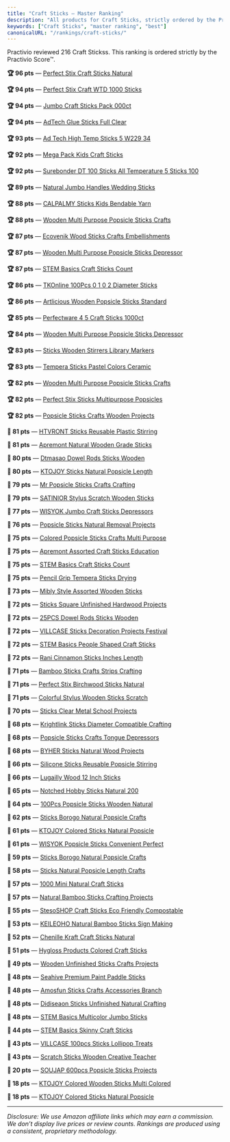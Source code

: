 ```yaml
---
title: "Craft Sticks — Master Ranking"
description: "All products for Craft Sticks, strictly ordered by the Practivio Score™."
keywords: ["Craft Sticks", "master ranking", "best"]
canonicalURL: "/rankings/craft-sticks/"
---
```


Practivio reviewed 216 Craft Stickss. This ranking is ordered strictly by the Practivio Score™.

**🏆 96 pts** — [Perfect Stix Craft Sticks Natural](/products/perfect-stix-craft-sticks-natural-B081R25K4S/)

**🏆 94 pts** — [Perfect Stix Craft WTD 1000 Sticks](/products/perfect-stix-craft-wtd-1000-sticks-B01N7U996L/)

**🏆 94 pts** — [Jumbo Craft Sticks Pack 000ct](/products/jumbo-craft-sticks-pack-000ct-B083TT4XVN/)

**🏆 94 pts** — [AdTech Glue Sticks Full Clear](/products/adtech-glue-sticks-full-clear-B000PCY91O/)

**🏆 93 pts** — [Ad Tech High Temp Sticks 5 W229 34](/products/ad-tech-high-temp-sticks-5-w229-34-B00DOAVCN2/)

**🏆 92 pts** — [Mega Pack Kids Craft Sticks](/products/mega-pack-kids-craft-sticks-B07SJQ6LQY/)

**🏆 92 pts** — [Surebonder DT 100 Sticks All Temperature 5 Sticks 100](/products/surebonder-dt-100-sticks-all-temperature-5-sticks-100-B003JZII34/)

**🏆 89 pts** — [Natural Jumbo Handles Wedding Sticks](/products/natural-jumbo-handles-wedding-sticks-B00EOUVCZY/)

**🏆 88 pts** — [CALPALMY Sticks Kids Bendable Yarn](/products/calpalmy-sticks-kids-bendable-yarn-B086GPCWQN/)

**🏆 88 pts** — [Wooden Multi Purpose Popsicle Sticks Crafts](/products/wooden-multi-purpose-popsicle-sticks-crafts-B0931TYTN4/)

**🏆 87 pts** — [Ecovenik Wood Sticks Crafts Embellishments](/products/ecovenik-wood-sticks-crafts-embellishments-B08S96WVQG/)

**🏆 87 pts** — [Wooden Multi Purpose Popsicle Sticks Depressor](/products/wooden-multi-purpose-popsicle-sticks-depressor-B0931QJMCH/)

**🏆 87 pts** — [STEM Basics Craft Sticks Count](/products/stem-basics-craft-sticks-count-B07P7JFJS9/)

**🏆 86 pts** — [TKOnline 100Pcs 0 1 0 2 Diameter Sticks](/products/tkonline-100pcs-0-1-0-2-diameter-sticks-B078Y1GJL8/)

**🏆 86 pts** — [Artlicious Wooden Popsicle Sticks Standard](/products/artlicious-wooden-popsicle-sticks-standard-B07KCTZQDS/)

**🏆 85 pts** — [Perfectware 4 5 Craft Sticks 1000ct](/products/perfectware-4-5-craft-sticks-1000ct-B07N8Q51D3/)

**🏆 84 pts** — [Wooden Multi Purpose Popsicle Sticks Depressor](/products/wooden-multi-purpose-popsicle-sticks-depressor-B0931XXG2J/)

**🏆 83 pts** — [Sticks Wooden Stirrers Library Markers](/products/sticks-wooden-stirrers-library-markers-B0BW885H6X/)

**🏆 83 pts** — [Tempera Sticks Pastel Colors Ceramic](/products/tempera-sticks-pastel-colors-ceramic-B0C77XD7BS/)

**🏆 82 pts** — [Wooden Multi Purpose Popsicle Sticks Crafts](/products/wooden-multi-purpose-popsicle-sticks-crafts-B09325532F/)

**🏆 82 pts** — [Perfect Stix Sticks Multipurpose Popsicles](/products/perfect-stix-sticks-multipurpose-popsicles-B0B9RRJ2BG/)

**🏆 82 pts** — [Popsicle Sticks Crafts Wooden Projects](/products/popsicle-sticks-crafts-wooden-projects-B0BWY31T8P/)

**🛒 81 pts** — [HTVRONT Sticks Reusable Plastic Stirring](/products/htvront-sticks-reusable-plastic-stirring-B096YCNCNK/)

**🛒 81 pts** — [Apremont Natural Wooden Grade Sticks](/products/apremont-natural-wooden-grade-sticks-B08LNNLNGQ/)

**🛒 80 pts** — [Dtmasao Dowel Rods Sticks Wooden](/products/dtmasao-dowel-rods-sticks-wooden-B0BXT2HDZJ/)

**🛒 80 pts** — [KTOJOY Sticks Natural Popsicle Length](/products/ktojoy-sticks-natural-popsicle-length-B0C4GKC3CR/)

**🛒 79 pts** — [Mr Popsicle Sticks Crafts Crafting](/products/mr-popsicle-sticks-crafts-crafting-B08BBYHZ82/)

**🛒 79 pts** — [SATINIOR Stylus Scratch Wooden Sticks](/products/satinior-stylus-scratch-wooden-sticks-B07HT8QWVC/)

**🛒 77 pts** — [WISYOK Jumbo Craft Sticks Depressors](/products/wisyok-jumbo-craft-sticks-depressors-B0C9Q83921/)

**🛒 76 pts** — [Popsicle Sticks Natural Removal Projects](/products/popsicle-sticks-natural-removal-projects-B0F48MK345/)

**🛒 75 pts** — [Colored Popsicle Sticks Crafts Multi Purpose](/products/colored-popsicle-sticks-crafts-multi-purpose-B09SGQYFGB/)

**🛒 75 pts** — [Apremont Assorted Craft Sticks Education](/products/apremont-assorted-craft-sticks-education-B0CC5848L3/)

**🛒 75 pts** — [STEM Basics Craft Sticks Count](/products/stem-basics-craft-sticks-count-B07P5J5QJV/)

**🛒 75 pts** — [Pencil Grip Tempera Sticks Drying](/products/pencil-grip-tempera-sticks-drying-B0CC64B9L9/)

**🛒 73 pts** — [Mibly Style Assorted Wooden Sticks](/products/mibly-style-assorted-wooden-sticks-B091FLVBBQ/)

**🛒 72 pts** — [Sticks Square Unfinished Hardwood Projects](/products/sticks-square-unfinished-hardwood-projects-B0CYGS1JRG/)

**🛒 72 pts** — [25PCS Dowel Rods Sticks Wooden](/products/25pcs-dowel-rods-sticks-wooden-B0BVXT5R9N/)

**🛒 72 pts** — [VILLCASE Sticks Decoration Projects Festival](/products/villcase-sticks-decoration-projects-festival-B0CYB7N1GG/)

**🛒 72 pts** — [STEM Basics People Shaped Craft Sticks](/products/stem-basics-people-shaped-craft-sticks-B09KXCB686/)

**🛒 72 pts** — [Rani Cinnamon Sticks Inches Length](/products/rani-cinnamon-sticks-inches-length-B0772YD4MV/)

**🛒 71 pts** — [Bamboo Sticks Crafts Strips Crafting](/products/bamboo-sticks-crafts-strips-crafting-B09MK847FS/)

**🛒 71 pts** — [Perfect Stix Birchwood Sticks Natural](/products/perfect-stix-birchwood-sticks-natural-B0F49323KP/)

**🛒 71 pts** — [Colorful Stylus Wooden Sticks Scratch](/products/colorful-stylus-wooden-sticks-scratch-B09KNKJNML/)

**🛒 70 pts** — [Sticks Clear Metal School Projects](/products/sticks-clear-metal-school-projects-B0DZXMY7KM/)

**🚫 68 pts** — [Krightlink Sticks Diameter Compatible Crafting](/products/krightlink-sticks-diameter-compatible-crafting-B0BCDP81BT/)

**🚫 68 pts** — [Popsicle Sticks Crafts Tongue Depressors](/products/popsicle-sticks-crafts-tongue-depressors-B0CPL5M142/)

**🚫 68 pts** — [BYHER Sticks Natural Wood Projects](/products/byher-sticks-natural-wood-projects-B0DRJGMH1J/)

**🚫 66 pts** — [Silicone Sticks Reusable Popsicle Stirring](/products/silicone-sticks-reusable-popsicle-stirring-B0CQC2QZBV/)

**🚫 66 pts** — [Lugailly Wood 12 Inch Sticks](/products/lugailly-wood-12-inch-sticks-B0CZ3WDP41/)

**🚫 65 pts** — [Notched Hobby Sticks Natural 200](/products/notched-hobby-sticks-natural-200-B09YBYXY5P/)

**🚫 64 pts** — [100Pcs Popsicle Sticks Wooden Natural](/products/100pcs-popsicle-sticks-wooden-natural-B0D2KXDLGC/)

**🚫 62 pts** — [Sticks Borogo Natural Popsicle Crafts](/products/sticks-borogo-natural-popsicle-crafts-B0F183DR5M/)

**🚫 61 pts** — [KTOJOY Colored Sticks Natural Popsicle](/products/ktojoy-colored-sticks-natural-popsicle-B0CWTTW4P5/)

**🚫 61 pts** — [WISYOK Popsicle Sticks Convenient Perfect](/products/wisyok-popsicle-sticks-convenient-perfect-B0F21DWNHZ/)

**🚫 59 pts** — [Sticks Borogo Natural Popsicle Crafts](/products/sticks-borogo-natural-popsicle-crafts-B0F9Y7PYK8/)

**🚫 58 pts** — [Sticks Natural Popsicle Length Crafts](/products/sticks-natural-popsicle-length-crafts-B07F367TCK/)

**🚫 57 pts** — [1000 Mini Natural Craft Sticks](/products/1000-mini-natural-craft-sticks-B01L9LZ6WU/)

**🚫 57 pts** — [Natural Bamboo Sticks Crafting Projects](/products/natural-bamboo-sticks-crafting-projects-B0CLGPZHRF/)

**🚫 55 pts** — [StesoSHOP Craft Sticks Eco Friendly Compostable](/products/stesoshop-craft-sticks-eco-friendly-compostable-B094JLG6T8/)

**🚫 53 pts** — [KEILEOHO Natural Bamboo Sticks Sign Making](/products/keileoho-natural-bamboo-sticks-sign-making-B088JVW197/)

**🚫 52 pts** — [Chenille Kraft Craft Sticks Natural](/products/chenille-kraft-craft-sticks-natural-B000V9WQ66/)

**🚫 51 pts** — [Hygloss Products Colored Craft Sticks](/products/hygloss-products-colored-craft-sticks-B002LHH82I/)

**🚫 49 pts** — [Wooden Unfinished Sticks Crafts Projects](/products/wooden-unfinished-sticks-crafts-projects-B097QQBTK9/)

**🚫 48 pts** — [Seahive Premium Paint Paddle Sticks](/products/seahive-premium-paint-paddle-sticks-B0DGHSYRT6/)

**🚫 48 pts** — [Amosfun Sticks Crafts Accessories Branch](/products/amosfun-sticks-crafts-accessories-branch-B09J2DT4ZX/)

**🚫 48 pts** — [Didiseaon Sticks Unfinished Natural Crafting](/products/didiseaon-sticks-unfinished-natural-crafting-B0C2H6MCQW/)

**🚫 48 pts** — [STEM Basics Multicolor Jumbo Sticks](/products/stem-basics-multicolor-jumbo-sticks-B07P6DFKVN/)

**🚫 44 pts** — [STEM Basics Skinny Craft Sticks](/products/stem-basics-skinny-craft-sticks-B07P5HV2MH/)

**🚫 43 pts** — [VILLCASE 100pcs Sticks Lollipop Treats](/products/villcase-100pcs-sticks-lollipop-treats-B0DK2JVL37/)

**🚫 43 pts** — [Scratch Sticks Wooden Creative Teacher](/products/scratch-sticks-wooden-creative-teacher-B0F4XFJ2X9/)

**🚫 20 pts** — [SOUJAP 600pcs Popsicle Sticks Projects](/products/soujap-600pcs-popsicle-sticks-projects-B0D47F9V6Y/)

**🚫 18 pts** — [KTOJOY Colored Wooden Sticks Multi Colored](/products/ktojoy-colored-wooden-sticks-multi-colored-B0FF4DZKZW/)

**🚫 18 pts** — [KTOJOY Colored Sticks Natural Popsicle](/products/ktojoy-colored-sticks-natural-popsicle-B0FDTL3HMW/)

---
_Disclosure: We use Amazon affiliate links which may earn a commission. We don’t display live prices or review counts. Rankings are produced using a consistent, proprietary methodology._
